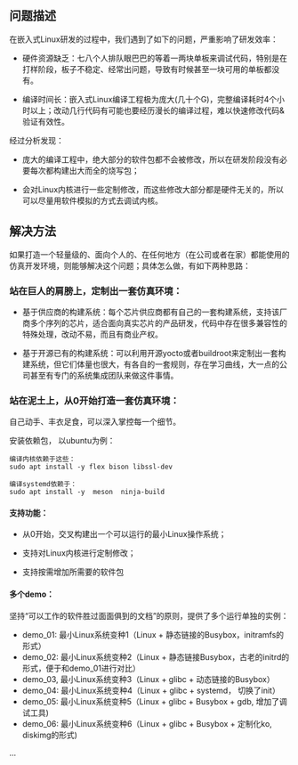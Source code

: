 ## 问题描述

在嵌入式Linux研发的过程中，我们遇到了如下的问题，严重影响了研发效率：

* 硬件资源缺乏：七八个人排队眼巴巴的等着一两块单板来调试代码，特别是在打样阶段，板子不稳定、经常出问题，导致有时候甚至一块可用的单板都没有。

* 编译时间长：嵌入式Linux编译工程极为庞大(几十个G)，完整编译耗时4个小时以上；改动几行代码有可能也要经历漫长的编译过程，难以快速修改代码&验证有效性。

经过分析发现：

* 庞大的编译工程中，绝大部分的软件包都不会被修改，所以在研发阶段没有必要每次都构建出大而全的烧写包；

* 会对Linux内核进行一些定制修改，而这些修改大部分都是硬件无关的，所以可以尽量用软件模拟的方式去调试内核。

## 解决方法

如果打造一个轻量级的、面向个人的、在任何地方（在公司或者在家）都能使用的仿真开发环境，则能够解决这个问题；具体怎么做，有如下两种思路：

### 站在巨人的肩膀上，定制出一套仿真环境：

* 基于供应商的构建系统：每个芯片供应商都有自己的一套构建系统，支持该厂商多个序列的芯片，适合面向真实芯片的产品研发，代码中存在很多兼容性的特殊处理，改动不易，而且有商业产权。

* 基于开源已有的构建系统：可以利用开源yocto或者buildroot来定制出一套构建系统，但它们体量也很大，有各自的一套规则，存在学习曲线，大一点的公司甚至有专门的系统集成团队来做这件事情。

### 站在泥土上，从0开始打造一套仿真环境：

自己动手、丰衣足食，可以深入掌控每一个细节。

安装依赖包， 以ubuntu为例：

```
编译内核依赖于这些：
sudo apt install -y flex bison libssl-dev

编译systemd依赖于：
sudo apt install -y  meson  ninja-build

```

#### 支持功能：
* 从0开始，交叉构建出一个可以运行的最小Linux操作系统；

* 支持对Linux内核进行定制修改；

* 支持按需增加所需要的软件包

#### 多个demo：
坚持“可以工作的软件胜过面面俱到的文档”的原则，提供了多个运行单独的实例：

* demo_01: 最小Linux系统变种1（Linux + 静态链接的Busybox，initramfs的形式） 
* demo_02: 最小Linux系统变种2（Linux + 静态链接Busybox，古老的initrd的形式，便于和demo_01进行对比）
* demo_03, 最小Linux系统变种3（Linux + glibc + 动态链接的Busybox） 
* demo_04: 最小Linux系统变种4（Linux + glibc + systemd， 切换了init） 
* demo_05: 最小Linux系统变种5（Linux + glibc + Busybox + gdb, 增加了调试工具)
* demo_06: 最小Linux系统变种6（Linux + glibc + Busybox + 定制化ko, diskimg的形式)

...



